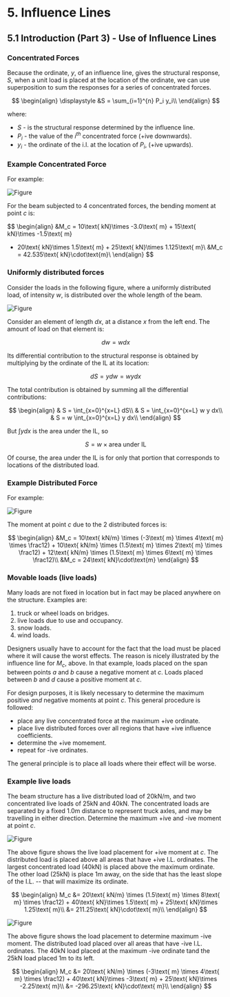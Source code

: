  # 5. Influence Lines

## 5.1 Introduction (Part 3) - Use of Influence Lines

### Concentrated Forces

Because the ordinate, $y$, of an influence line, gives the
structural response, $S$, when a unit load is placed at the location
of the ordinate, we can use superposition to sum the responses
for a series of concentrated forces.

$$
\begin{align}
\displaystyle &S = \sum_{i=1}^{n} P_i y_i\\
 \end{align}
 $$
 
 where:
 
 * $S$ - is the structural response determined by the influence line.
 * $P_i$ - the value of the $i^{th}$ concentrated force (+ive downwards).
 * $y_i$ - the ordinate of the i.l. at the location of $P_i$, (+ive upwards).
 

### Example Concentrated Force

For example:
 
![Figure](../../images/influencelines/introduction/il-use-1.svg)

For the beam subjected to 4 concentrated forces, the bending moment
at point $c$ is:

$$
\begin{align}
&M_c = 10\text{ kN}\times -3.0\text{ m} + 15\text{ kN}\times -1.5\text{ m}
  + 20\text{ kN}\times 1.5\text{ m} + 25\text{ kN}\times 1.125\text{ m}\\
&M_c = 42.535\text{ kN}\cdot\text{m}\\
\end{align}
$$

### Uniformly distributed forces

Consider the loads in the following figure, where a uniformly distributed load, 
of intensity $w$, is distributed over the whole length of the beam.

![Figure](../../images/influencelines/introduction/il-use-2.svg)

Consider an element of length $dx$, at a distance $x$ from the left end.
The amount of load on that element is:

$$
dw = w dx
$$

Its differential contribution to the structural response is obtained by multiplying
by the ordinate of the IL at its location:

$$
dS = y dw = w y dx
$$

The total contribution is obtained by summing all the differential
contributions:

$$
\begin{align}
& S = \int_{x=0}^{x=L} dS\\
& S = \int_{x=0}^{x=L} w y dx\\
& S = w \int_{x=0}^{x=L} y dx\\
\end{align}
$$

But $\int y dx$ is the area under the IL, so

$$
S = w \times \text{area under IL}
$$

Of course, the area under the IL is for only that portion that corresponds
to locations of the distributed load.

### Example Distributed Force

For example:

![Figure](../../images/influencelines/introduction/il-use-3.svg)

The moment at point $c$ due to the 2 distributed forces is:

$$
\begin{align}
&M_c = 10\text{ kN/m} \times (-3\text{ m} \times 4\text{ m} \times \frac12)
       + 10\text{ kN/m} \times (1.5\text{ m} \times 2\text{ m} \times \frac12)
	   + 12\text{ kN/m} \times (1.5\text{ m} \times 6\text{ m} \times \frac12)\\
&M_c = 24\text{ kN}\cdot\text{m}
\end{align}
$$

### Movable loads (live loads)

Many loads are not fixed in location but in fact may be placed anywhere on the 
structure.  Examples are:
1. truck or wheel loads on bridges.
1. live loads due to use and occupancy.
1. snow loads.
1. wind loads.

Designers usually have to account for the fact that the load must be placed where
it will cause the worst effects.  The reason is nicely illustrated by the influence
line for $M_c$, above.  In that example, loads placed on the span between 
points $a$ and $b$ cause a negative moment at $c$.  Loads placed between $b$ and $d$
cause a positive moment at $c$.

For design purposes, it is likely necessary to determine the maximum positive _and_
negative moments at point $c$.  This general procedure is followed:
* place any live concentrated force at the maximum +ive ordinate.
* place live distributed forces over all regions that have +ive influence coefficients.
* determine the +ive momement.
* repeat for -ive ordinates.

The general principle is to place all loads where their effect will be worse.

### Example live loads

The beam structure has a live distributed load of 20kN/m, and two
concentrated live loads
of 25kN and 40kN.  The concentrated loads are separated by a fixed 1.0m distance
to represent truck axles,
and may be travelling in either direction.  Determine the maximum +ive and -ive moment
at point $c$.

![Figure](../../images/influencelines/introduction/il-use-ll-1.svg)

The above figure shows the live load placement for +ive moment at $c$. 
The distributed load is placed above all areas that have +ive I.L. ordinates.
The largest concentrated load (40kN) is placed above the maximum ordinate.
The other load (25kN) is place 1m away, on the side that has the least 
slope of the I.L. -- that will maximize its ordinate.

$$
\begin{align}
M_c &= 20\text{ kN/m} \times (1.5\text{ m} \times 8\text{ m} \times \frac12)
      + 40\text{ kN}\times 1.5\text{ m}
	  + 25\text{ kN}\times 1.25\text{ m}\\
   &= 211.25\text{ kN}\cdot\text{ m}\\
\end{align}
$$

![Figure](../../images/influencelines/introduction/il-use-ll-2.svg)

The above figure shows the load placement to determine maximum -ive moment.
The distributed load placed over all areas that have -ive I.L. ordinates.
The 40kN load placed at the maximum -ive ordinate tand the 25kN load
placed 1m to its left.

$$
\begin{align}
M_c &= 20\text{ kN/m} \times (-3\text{ m} \times 4\text{ m} \times \frac12)
      + 40\text{ kN}\times -3\text{ m}
	  + 25\text{ kN}\times -2.25\text{ m}\\
   &= -296.25\text{ kN}\cdot\text{ m}\\
\end{align}
$$
